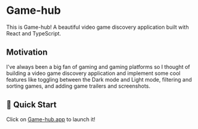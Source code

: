 # Game-hub
This is Game-hub! A beautiful video game discovery application built with React and TypeScript. 

## Motivation
I've always been a big fan of gaming and gaming platforms so I thought of building a video game discovery application and implement some cool features like toggling between the Dark mode and Light mode, filtering and sorting games, and adding game trailers and screenshots.  

## 🚀 Quick Start
Click on [Game-hub.app](https://game-hub-theta-mocha-48.vercel.app/) to launch it!
